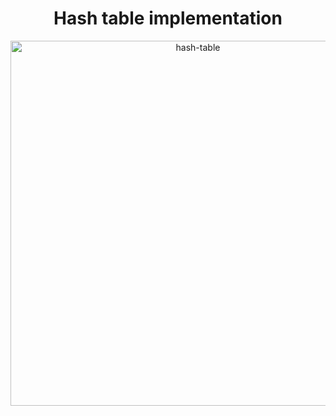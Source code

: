 <div align = "center">
<h1>
    Hash table implementation
</h1>
    <img width="584" alt="hash-table" src="https://user-images.githubusercontent.com/98834723/182560245-503b288e-b15e-4138-90d0-5cb8cc0d5a54.png">

</div>